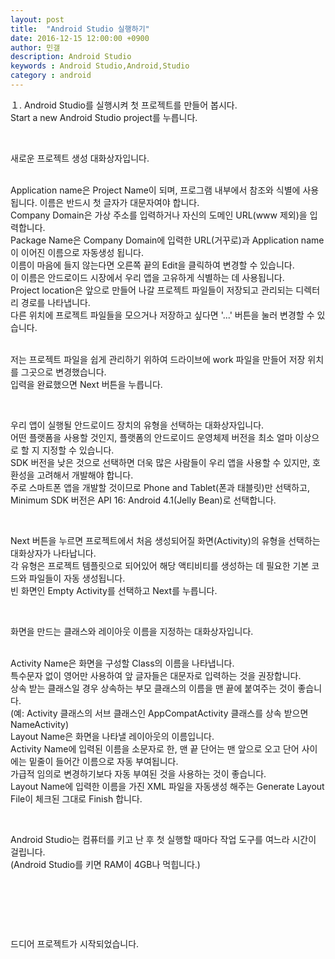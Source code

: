 ```yaml
---
layout: post
title:  "Android Studio 실행하기"
date: 2016-12-15 12:00:00 +0900
author: 민갤
description: Android Studio 
keywords : Android Studio,Android,Studio
category : android
---
```


１. Android Studio를 실행시켜 첫 프로젝트를 만들어 봅시다.<br>
<span class="blue">Start a new Android Studio project</span>를 누릅니다.<br>
<p class="t_center w50"><amp-img src="{{ "/img/post06/new00.jpg" | prepend: site.baseurl }}" alt="웰컴 스크린창" width="662" height="489" layout="responsive"></amp-img></p><br>

새로운 프로젝트 생성 대화상자입니다.<br><br>

<span class="blue">Application name</span>은 Project Name이 되며, 프로그램 내부에서 참조와 식별에 사용됩니다. 이름은 반드시 첫 글자가 대문자여야 합니다.<br>
<span class="blue">Company Domain</span>은 가상 주소를 입력하거나 자신의 도메인 URL(www 제외)을 입력합니다.<br>
<span class="blue">Package Name</span>은 Company Domain에 입력한 URL(거꾸로)과 Application name이 이어진 이름으로 자동생성 됩니다.<br>
이름이 마음에 들지 않는다면 오른쪽 끝의 Edit을 클릭하여 변경할 수 있습니다.<br>
이 이름은 안드로이드 시장에서 우리 앱을 고유하게 식별하는 데 사용됩니다.<br>
<span class="blue">Project location</span>은 앞으로 만들어 나갈 프로젝트 파일들이 저장되고 관리되는 디렉터리 경로를 나타냅니다.<br>
다른 위치에 프로젝트 파일들을 모으거나 저장하고 싶다면 '...' 버튼을 눌러 변경할 수 있습니다.<br><br>

저는 프로젝트 파일을 쉽게 관리하기 위하여 드라이브에 work 파일을 만들어 저장 위치를 그곳으로 변경했습니다.<br> 
입력을 완료했으면 Next 버튼을 누릅니다.<br>

<p class="t_center w80"><amp-img src="{{ "/img/post06/new01.jpg" | prepend: site.baseurl }}" alt="새로운 프로젝트 생성 대화상자" width="1065" height="751" layout="responsive"></amp-img></p><br>

우리 앱이 실행될 안드로이드 장치의 유형을 선택하는 대화상자입니다.<br>
어떤 플랫폼을 사용할 것인지, 플랫폼의 안드로이드 운영체제 버전을 최소 얼마 이상으로 할 지 지정할 수 있습니다.<br>
SDK 버전을 낮은 것으로 선택하면 더욱 많은 사람들이 우리 앱을 사용할 수 있지만, 호환성을 고려해서 개발해야 합니다.<br>
주로 스마트폰 앱을 개발할 것이므로 <span class="blue">Phone and Tablet</span>(폰과 태블릿)만 선택하고, Minimum SDK 버전은 <span class="blue">API 16: Android 4.1(Jelly Bean)</span>로 선택합니다.<br>

<p class="t_center w80"><amp-img src="{{ "/img/post06/new02.jpg" | prepend: site.baseurl }}" alt="안드로이드 장치의 유형을 선택하는 대화상자" width="1065" height="751" layout="responsive"></amp-img></p><br>

Next 버튼을 누르면 프로젝트에서 처음 생성되어질 화면(Activity)의 유형을 선택하는 대화상자가 나타납니다.<br>
각 유형은 프로젝트 템플릿으로 되어있어 해당 액티비티를 생성하는 데 필요한 기본 코드와 파일들이 자동 생성됩니다.<br>
빈 화면인 <span class="blue">Empty Activity</span>를 선택하고 <span class="blue">Next</span>를 누릅니다.

<p class="t_center w80"><amp-img src="{{ "/img/post06/new03.jpg" | prepend: site.baseurl }}" alt="액티비티의 유형을 선택하는 대화상자" width="1065" height="751" layout="responsive"></amp-img></p><br>

화면을 만드는 클래스와 레이아웃 이름을 지정하는 대화상자입니다.<br><br>

<span class="blue">Activity Name</span>은 화면을 구성할 Class의 이름을 나타냅니다. <br>
특수문자 없이 영어만 사용하여 앞 글자들은 대문자로 입력하는 것을 권장합니다.<br>
상속 받는 클래스일 경우 상속하는 부모 클래스의 이름을 맨 끝에 붙여주는 것이 좋습니다.<br>
(예: Activity 클래스의 서브 클래스인 AppCompatActivity 클래스를 상속 받으면 NameActivity)<br>
<span class="blue">Layout Name</span>은 화면을 나타낼 레이아웃의 이름입니다.<br>
Activity Name에 입력된 이름을 소문자로 한, 맨 끝 단어는 맨 앞으로 오고 단어 사이에는 밑줄이 들어간 이름으로 자동 부여됩니다.<br>
가급적 임의로 변경하기보다 자동 부여된 것을 사용하는 것이 좋습니다.<br>
Layout Name에 입력한 이름을 가진 XML 파일을 자동생성 해주는 Generate Layout File이 체크된 그대로 <span class="blue">Finish</span> 합니다.<br>

<p class="t_center w80"><amp-img src="{{ "/img/post06/new04.jpg" | prepend: site.baseurl }}" alt="화면을 만드는 클래스와 레이아웃 이름을 지정하는 대화상자" width="1065" height="751" layout="responsive"></amp-img></p><br>

Android Studio는 컴퓨터를 키고 난 후 첫 실행할 때마다 작업 도구를 여느라 시간이 걸립니다.<br>
(Android Studio를 키면 RAM이 4GB나 먹힙니다.)<br>

<p class="t_center w50"><amp-img src="{{ "/img/post06/new05.jpg" | prepend: site.baseurl }}" alt="프로젝트 생성 중" width="660" height="487" layout="responsive"></amp-img></p><br>
<p class="t_center w80"><amp-img src="{{ "/img/post06/new06.jpg" | prepend: site.baseurl }}" alt="프로젝트 생성 중2 - 오늘의 팁" width="1384" height="811" layout="responsive"></amp-img></p><br>
<p class="t_center w80"><amp-img src="{{ "/img/post06/new07.jpg" | prepend: site.baseurl }}" alt="프로젝트 생성 중3" width="1386" height="813" layout="responsive"></amp-img></p><br>

드디어 프로젝트가 시작되었습니다.<br>

<p class="t_center w80"><amp-img src="{{ "/img/post06/new08.jpg" | prepend: site.baseurl }}" alt="프로젝트" width="1600" height="860" layout="responsive"></amp-img></p><br>
